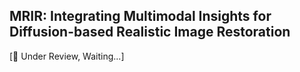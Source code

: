 
  ## MRIR: Integrating Multimodal Insights for Diffusion-based Realistic Image Restoration 

[📣 Under Review, Waiting...]
